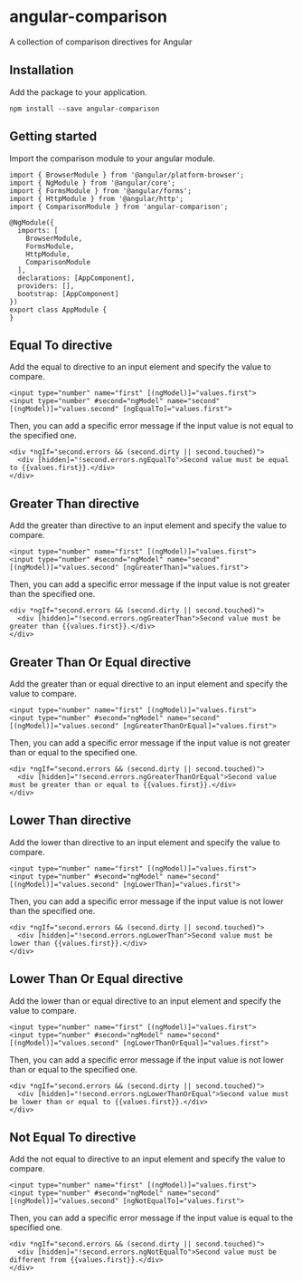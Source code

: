 # angular-comparison
A collection of comparison directives for Angular

## Installation
Add the package to your application.

```
npm install --save angular-comparison
```

## Getting started

Import the comparison module to your angular module.

```
import { BrowserModule } from '@angular/platform-browser';
import { NgModule } from '@angular/core';
import { FormsModule } from '@angular/forms';
import { HttpModule } from '@angular/http';
import { ComparisonModule } from 'angular-comparison';

@NgModule({
  imports: [
    BrowserModule,
    FormsModule,
    HttpModule,
    ComparisonModule
  ],
  declarations: [AppComponent],
  providers: [],
  bootstrap: [AppComponent]
})
export class AppModule {
}
```

## Equal To directive
Add the equal to directive to an input element and specify the value to compare.

```
<input type="number" name="first" [(ngModel)]="values.first">
<input type="number" #second="ngModel" name="second" [(ngModel)]="values.second" [ngEqualTo]="values.first">
```

Then, you can add a specific error message if the input value is not equal to the specified one.

```
<div *ngIf="second.errors && (second.dirty || second.touched)">
  <div [hidden]="!second.errors.ngEqualTo">Second value must be equal to {{values.first}}.</div>
</div>
```

## Greater Than directive
Add the greater than directive to an input element and specify the value to compare.

```
<input type="number" name="first" [(ngModel)]="values.first">
<input type="number" #second="ngModel" name="second" [(ngModel)]="values.second" [ngGreaterThan]="values.first">
```

Then, you can add a specific error message if the input value is not greater than the specified one.

```
<div *ngIf="second.errors && (second.dirty || second.touched)">
  <div [hidden]="!second.errors.ngGreaterThan">Second value must be greater than {{values.first}}.</div>
</div>
```

## Greater Than Or Equal directive
Add the greater than or equal directive to an input element and specify the value to compare.

```
<input type="number" name="first" [(ngModel)]="values.first">
<input type="number" #second="ngModel" name="second" [(ngModel)]="values.second" [ngGreaterThanOrEqual]="values.first">
```

Then, you can add a specific error message if the input value is not greater than or equal to the specified one.

```
<div *ngIf="second.errors && (second.dirty || second.touched)">
  <div [hidden]="!second.errors.ngGreaterThanOrEqual">Second value must be greater than or equal to {{values.first}}.</div>
</div>
```

## Lower Than directive
Add the lower than directive to an input element and specify the value to compare.

```
<input type="number" name="first" [(ngModel)]="values.first">
<input type="number" #second="ngModel" name="second" [(ngModel)]="values.second" [ngLowerThan]="values.first">
```

Then, you can add a specific error message if the input value is not lower than the specified one.

```
<div *ngIf="second.errors && (second.dirty || second.touched)">
  <div [hidden]="!second.errors.ngLowerThan">Second value must be lower than {{values.first}}.</div>
</div>
```

## Lower Than Or Equal directive
Add the lower than or equal directive to an input element and specify the value to compare.

```
<input type="number" name="first" [(ngModel)]="values.first">
<input type="number" #second="ngModel" name="second" [(ngModel)]="values.second" [ngLowerThanOrEqual]="values.first">
```

Then, you can add a specific error message if the input value is not lower than or equal to the specified one.

```
<div *ngIf="second.errors && (second.dirty || second.touched)">
  <div [hidden]="!second.errors.ngLowerThanOrEqual">Second value must be lower than or equal to {{values.first}}.</div>
</div>
```

## Not Equal To directive
Add the not equal to directive to an input element and specify the value to compare.

```
<input type="number" name="first" [(ngModel)]="values.first">
<input type="number" #second="ngModel" name="second" [(ngModel)]="values.second" [ngNotEqualTo]="values.first">
```

Then, you can add a specific error message if the input value is equal to the specified one.

```
<div *ngIf="second.errors && (second.dirty || second.touched)">
  <div [hidden]="!second.errors.ngNotEqualTo">Second value must be different from {{values.first}}.</div>
</div>
```

